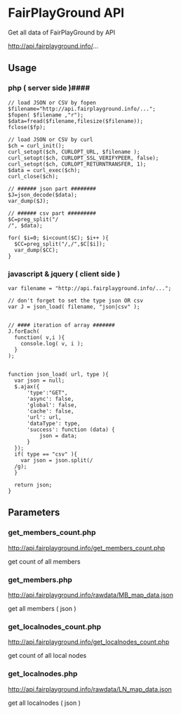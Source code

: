 # FairPlayGround API
Get all data of FairPlayGround by API

http://api.fairplayground.info/...

## Usage

### php ( server side )####

    // load JSON or CSV by fopen
    $filename="http://api.fairplayground.info/...";
    $fopen( $filename ,"r");
    $data=fread($filename,filesize($filename));
    fclose($fp);

    // load JSON or CSV by curl
    $ch = curl_init();
    curl_setopt($ch, CURLOPT_URL, $filename );
    curl_setopt($ch, CURLOPT_SSL_VERIFYPEER, false);
    curl_setopt($ch, CURLOPT_RETURNTRANSFER, 1);
    $data = curl_exec($ch);
    curl_close($ch);

    // ###### json part ########
    $J=json_decode($data);
    var_dump($J);

    // ###### csv part #########
    $C=preg_split("/
    /", $data);

    for( $i=0; $i<count($C); $i++ ){
      $CC=preg_split("/,/",$C[$i]);
      var_dump($CC);
    }

### javascript & jquery ( client side ) ###

    var filename = "http://api.fairplayground.info/...";

    // don't forget to set the type json OR csv
    var J = json_load( filename, "json|csv" );


    // #### iteration of array #######
    J.forEach(
      function( v,i ){
        console.log( v, i );
      }
    );


    function json_load( url, type ){
      var json = null;
      $.ajax({
          'type':"GET",
          'async': false,
          'global': false,
          'cache': false,
          'url': url,
          'dataType': type,
          'success': function (data) {
              json = data;
          }
      });
      if( type == "csv" ){
        var json = json.split(/
      /g);
      }

      return json;
    }

## Parameters



### get_members_count.php
http://api.fairplayground.info/get_members_count.php

get count of all members


### get_members.php
http://api.fairplayground.info/rawdata/MB_map_data.json

get all members ( json )



### get_localnodes_count.php
http://api.fairplayground.info/get_localnodes_count.php

get count of all local nodes


### get_localnodes.php
http://api.fairplayground.info/rawdata/LN_map_data.json

get all localnodes ( json )
